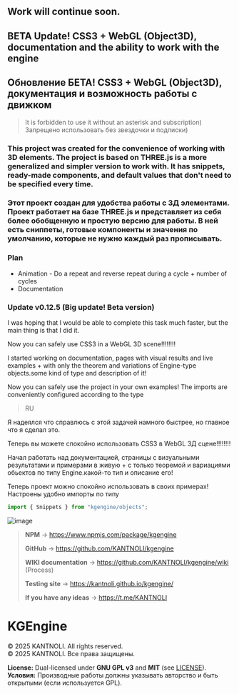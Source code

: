 ## Work will continue soon.

## BETA Update! CSS3 + WebGL (Object3D), documentation and the ability to work with the engine

## Обновление БЕТА! CSS3 + WebGL (Object3D), документация и возможность работы с движком

> It is forbidden to use it without an asterisk and subscription) \
> Запрещено использовать без звездочки и подписки)

### This project was created for the convenience of working with 3D elements. The project is based on THREE.js is a more generalized and simpler version to work with. It has snippets, ready-made components, and default values that don't need to be specified every time.
### Этот проект создан для удобства работы с 3Д элементами. Проект работает на базе THREE.js и представляет из себя более обобщенную и простую версию для работы. В ней есть сниппеты, готовые компоненты и значения по умолчанию, которые не нужно каждый раз прописывать. 

###  **Plan**
- Animation - Do a repeat and reverse repeat during a cycle + number of cycles
- Documentation


### Update v0.12.5 (Big update! Beta version)
I was hoping that I would be able to complete this task much faster, but the main thing is that I did it. 

Now you can safely use CSS3 in a WebGL 3D scene!!!!!!!! 

I started working on documentation, pages with visual results and live examples + with only the theorem and variations of Engine-type objects.some kind of type and description of it!

Now you can safely use the project in your own examples! The imports are conveniently configured according to the type
> RU

Я надеялся что справлюсь с этой задачей намного быстрее, но главное что я сделал это. 

Теперь вы можете спокойно использовать CSS3 в WebGL 3Д сцене!!!!!!!! 

Начал работать над документацией, страницы с визуальными результатами и примерами в живую + с только теоремой и вариациями обьектов по типу Engine.какой-то тип и описание его!

Теперь проект можно спокойно использовать в своих примерах! Настроены удобно импорты по типу


``` typescript
import { Snippets } from "kgengine/objects";
```


![image](https://github.com/user-attachments/assets/e79434ee-bfad-4107-acf2-90cf293f70fc)


> **NPM** -> https://www.npmjs.com/package/kgengine
>
> **GitHub** -> https://github.com/KANTNOLI/kgengine
> 
> **WIKI documentation** -> https://github.com/KANTNOLI/kgengine/wiki (Process)
> 
> **Testing site** ->  https://kantnoli.github.io/kgengine/
>
> **If you have any ideas** -> https://t.me/KANTNOLI


# KGEngine

© 2025 KANTNOLI. All rights reserved.  
© 2025 KANTNOLI. Все права защищены.  

**License:** Dual-licensed under **GNU GPL v3** and **MIT** (see [LICENSE](https://github.com/KANTNOLI/kgengine/blob/main/LICENSE.md)).  
**Условия:** Производные работы должны указывать авторство и быть открытыми (если используется GPL).  
